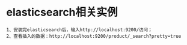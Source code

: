 # elasticsearch相关实例
```
1、安装完elasticsearch后，输入http://localhost:9200/访问；
2、查看插入的数据：http://localhost:9200/product/_search?pretty=true
```